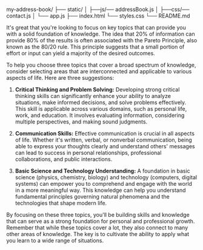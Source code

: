 my-address-book/
├── static/
│   ├──js/──  addressBook.js
│   ├──css/── contact.js
│   └── app.js
├── index.html
└── styles.css
└── README.md


It's great that you're looking to focus on key topics that can provide you with a solid foundation of knowledge. The idea that 20% of information can provide 80% of the results is often associated with the Pareto Principle, also known as the 80/20 rule. This principle suggests that a small portion of effort or input can yield a majority of the desired outcomes.

To help you choose three topics that cover a broad spectrum of knowledge, consider selecting areas that are interconnected and applicable to various aspects of life. Here are three suggestions:

1. **Critical Thinking and Problem Solving:** Developing strong critical thinking skills can significantly enhance your ability to analyze situations, make informed decisions, and solve problems effectively. This skill is applicable across various domains, such as personal life, work, and education. It involves evaluating information, considering multiple perspectives, and making sound judgments.

2. **Communication Skills:** Effective communication is crucial in all aspects of life. Whether it's written, verbal, or nonverbal communication, being able to express your thoughts clearly and understand others' messages can lead to success in personal relationships, professional collaborations, and public interactions.

3. **Basic Science and Technology Understanding:** A foundation in basic science (physics, chemistry, biology) and technology (computers, digital systems) can empower you to comprehend and engage with the world in a more meaningful way. This knowledge can help you understand fundamental principles governing natural phenomena and the technologies that shape modern life.

By focusing on these three topics, you'll be building skills and knowledge that can serve as a strong foundation for personal and professional growth. Remember that while these topics cover a lot, they also connect to many other areas of knowledge. The key is to cultivate the ability to apply what you learn to a wide range of situations.